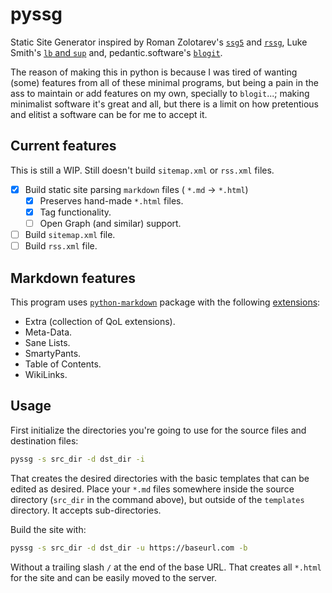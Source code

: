 # pyssg

Static Site Generator inspired by Roman Zolotarev's [`ssg5`](https://rgz.ee/bin/ssg5) and [`rssg`](https://rgz.ee/bin/rssg), Luke Smith's [`lb` and `sup`](https://github.com/LukeSmithxyz/lb) and, pedantic.software's [`blogit`](https://pedantic.software/git/blogit/).

The reason of making this in python is because I was tired of wanting (some) features from all of these minimal programs, but being a pain in the ass to maintain or add features on my own, specially to `blogit`...; making minimalist software it's great and all, but there is a limit on how pretentious and elitist a software can be for me to accept it.

## Current features

This is still a WIP. Still doesn't build `sitemap.xml` or `rss.xml` files.

- [x] Build static site parsing `markdown` files ( `*.md` -> `*.html`)
	- [x] Preserves hand-made `*.html` files.
	- [x] Tag functionality.
	- [ ] Open Graph (and similar) support.
- [ ] Build `sitemap.xml` file.
- [ ] Build `rss.xml` file.

## Markdown features

This program uses [`python-markdown`](https://python-markdown.github.io/) package with the following [extensions](https://python-markdown.github.io/extensions/):

- Extra (collection of QoL extensions).
- Meta-Data.
- Sane Lists.
- SmartyPants.
- Table of Contents.
- WikiLinks.

## Usage

First initialize the directories you're going to use for the source files and destination files:

```sh
pyssg -s src_dir -d dst_dir -i
```

That creates the desired directories with the basic templates that can be edited as desired. Place your `*.md` files somewhere inside the source directory (`src_dir` in the command above), but outside of the `templates` directory. It accepts sub-directories.

Build the site with:

```sh
pyssg -s src_dir -d dst_dir -u https://baseurl.com -b
```

Without a trailing slash `/` at the end of the base URL. That creates all `*.html` for the site and can be easily moved to the server.
